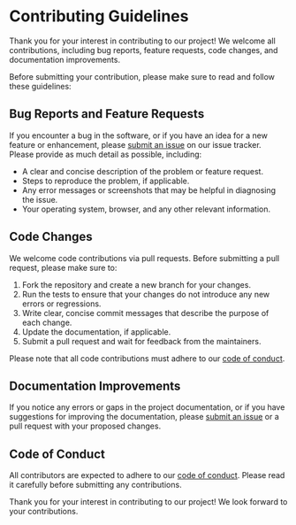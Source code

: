 # Contributing Guidelines

Thank you for your interest in contributing to our project! We welcome all contributions, including bug reports, feature requests, code changes, and documentation improvements.

Before submitting your contribution, please make sure to read and follow these guidelines:

## Bug Reports and Feature Requests

If you encounter a bug in the software, or if you have an idea for a new feature or enhancement, please [submit an issue](https://github.com/Coders-Collab-Org/rucord/issues/new/choose) on our issue tracker. Please provide as much detail as possible, including:

- A clear and concise description of the problem or feature request.
- Steps to reproduce the problem, if applicable.
- Any error messages or screenshots that may be helpful in diagnosing the issue.
- Your operating system, browser, and any other relevant information.

## Code Changes

We welcome code contributions via pull requests. Before submitting a pull request, please make sure to:

1. Fork the repository and create a new branch for your changes.
2. Run the tests to ensure that your changes do not introduce any new errors or regressions.
3. Write clear, concise commit messages that describe the purpose of each change.
4. Update the documentation, if applicable.
5. Submit a pull request and wait for feedback from the maintainers.

Please note that all code contributions must adhere to our [code of conduct](CODE_OF_CONDUCT.md).

## Documentation Improvements

If you notice any errors or gaps in the project documentation, or if you have suggestions for improving the documentation, please [submit an issue](https://github.com/example/project/issues/new/choose) or a pull request with your proposed changes.

## Code of Conduct

All contributors are expected to adhere to our [code of conduct](CODE_OF_CONDUCT.md). Please read it carefully before submitting any contributions.

Thank you for your interest in contributing to our project! We look forward to your contributions.
